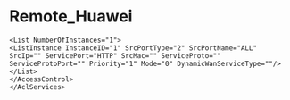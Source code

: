 # Remote_Huawei

```<AccessControl AccessControlListEnable="1" AccessControlListNumberOfEntries="1">
<List NumberOfInstances="1">
<ListInstance InstanceID="1" SrcPortType="2" SrcPortName="ALL" SrcIp="" ServicePort="HTTP" SrcMac="" ServiceProto="" ServiceProtoPort="" Priority="1" Mode="0" DynamicWanServiceType=""/>
</List>
</AccessControl>
</AclServices>
